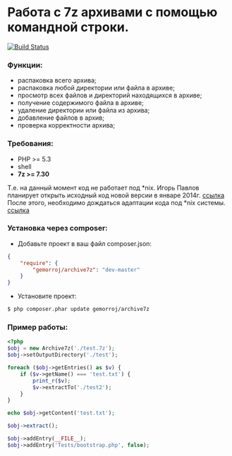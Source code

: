 # Работа с 7z архивами с помощью командной строки.

[![Build Status](https://secure.travis-ci.org/Gemorroj/Archive7z.png?branch=master)](https://travis-ci.org/Gemorroj/Archive7z)


### Функции:

- распаковка всего архива;
- распаковка любой директории или файла в архиве;
- просмотр всех файлов и директорий находящихся в архиве;
- получение содержимого файла в архиве;
- удаление директории или файла из архива;
- добавление файлов в архив;
- проверка корректности архива;


### Требования:

- PHP >= 5.3
- shell
- **7z >= 7.30**

Т.е. на данный момент код не работает под *nix.
Игорь Павлов планирует открыть исходный код новой версии в январе 2014г.
[ссылка](http://sourceforge.net/p/sevenzip/discussion/45797/thread/207a4f9e/#bb54)
После этого, необходимо дождаться адаптации кода под *nix системы.
[ссылка](https://sourceforge.net/p/p7zip/discussion/383043/thread/f54fe89a/#7003)


### Установка через composer:

- Добавьте проект в ваш файл composer.json:

```json
{
    "require": {
        "gemorroj/archive7z": "dev-master"
    }
}
```
- Установите проект:

```bash
$ php composer.phar update gemorroj/archive7z
```


### Пример работы:

```php
<?php
$obj = new Archive7z('./test.7z');
$obj->setOutputDirectory('./test');

foreach ($obj->getEntries() as $v) {
    if ($v->getName() === 'test.txt') {
        print_r($v);
        $v->extractTo('./test2');
    }
}

echo $obj->getContent('test.txt');

$obj->extract();

$obj->addEntry(__FILE__);
$obj->addEntry('Tests/bootstrap.php', false);
```